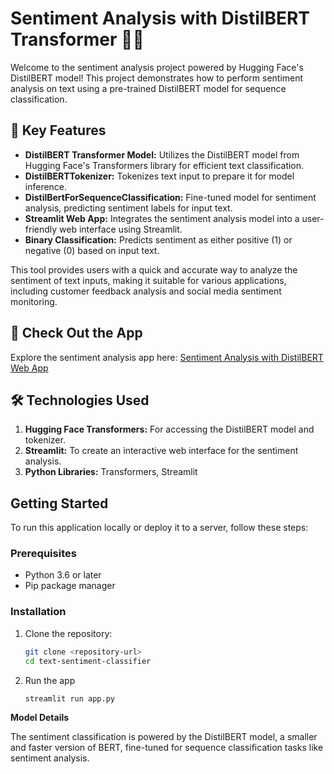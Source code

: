 # Sentiment Analysis with DistilBERT Transformer 🤖📝

Welcome to the sentiment analysis project powered by Hugging Face's DistilBERT model! This project demonstrates how to perform sentiment analysis on text using a pre-trained DistilBERT model for sequence classification.

## 🌟 Key Features

- **DistilBERT Transformer Model:** Utilizes the DistilBERT model from Hugging Face's Transformers library for efficient text classification.
- **DistilBERTTokenizer:** Tokenizes text input to prepare it for model inference.
- **DistilBertForSequenceClassification:** Fine-tuned model for sentiment analysis, predicting sentiment labels for input text.
- **Streamlit Web App:** Integrates the sentiment analysis model into a user-friendly web interface using Streamlit.
-  **Binary Classification:** Predicts sentiment as either positive (1) or negative (0) based on input text.

This tool provides users with a quick and accurate way to analyze the sentiment of text inputs, making it suitable for various applications, including customer feedback analysis and social media sentiment monitoring.

## 🔗 Check Out the App

Explore the sentiment analysis app here: [Sentiment Analysis with DistilBERT Web App](https://stock-forecast-app-twu5hak22gtlievyyoypof.streamlit.app/)

## 🛠️ Technologies Used

1. **Hugging Face Transformers:** For accessing the DistilBERT model and tokenizer.
2. **Streamlit:** To create an interactive web interface for the sentiment analysis.
3. **Python Libraries:** Transformers, Streamlit

## Getting Started

To run this application locally or deploy it to a server, follow these steps:

### Prerequisites

- Python 3.6 or later
- Pip package manager

### Installation

1. Clone the repository:

   ```bash
   git clone <repository-url>
   cd text-sentiment-classifier

2. Run the app
   ```bash
   streamlit run app.py
   
**Model Details**

The sentiment classification is powered by the DistilBERT model, a smaller and faster version of BERT, fine-tuned for sequence classification tasks like sentiment analysis.
